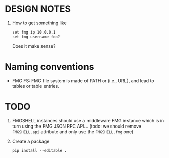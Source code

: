 # DESIGN NOTES
1. How to get something like

   ```
   set fmg ip 10.0.0.1
   set fmg username foo?
   ```

   Does it make sense?

# Naming conventions

- FMG FS: FMG file system is made of PATH or (i.e., URL), and lead to tables or
  table entries.

# TODO
1. FMGSHELL instances should use a middleware FMG instance which is in turn
   using the FMG JSON RPC API... (todo: we should remove ``FMGSHELL.api``
   attribute and only use the ``FMGSHELL.fmg`` one)   

2. Create a package 

   ```
   pip install --editable .
   ```
